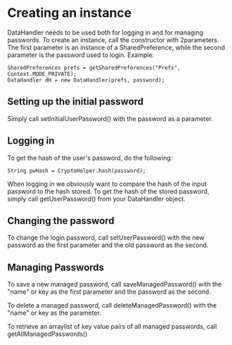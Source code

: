 # Creating an instance
DataHandler needs to be used both for logging in and for managing passwords. To create an instance, call the constructor with 
2parameters. The first parameter is an instance of a SharedPreference, while the second parameter is the password used to 
login. Example:

```
SharedPreferences prefs = getSharedPreferences("Prefs", Context.MODE_PRIVATE); 
DataHandler dH = new DataHandler(prefs, password);
```

## Setting up the initial password
Simply call setInitialUserPassword() with the password as a parameter.

## Logging in
To get the hash of the user's password, do the following:

```
String pwHash = CryptoHelper.hash(password);
```

When logging in we obviously want to compare the hash of the input password to the hash stored. To get the hash of the stored
password, simply call getUserPassword() from your DataHandler object.

## Changing the password
To change the login password, call setUserPassword() with the new password as the first parameter and the old password 
as the second.

## Managing Passwords

To save a new managed password, call saveManagedPassword() with the "name" or key as the first parameter and the password
as the second.

To delete a managed password, call deleteManagedPassword() with the "name" or key as the parameter.

To retrieve an arraylist of key value pairs of all managed passwords, call getAllManagedPasswords()
